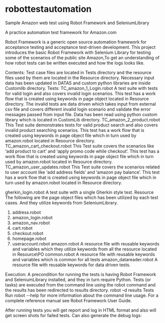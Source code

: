 # robottestautomation
Sample Amazon web test using Robot Framework and SeleniumLibrary
<p>A practice automation test framework for Amazon.com<p>
<p>Robot Framework is a generic open source automation framework for acceptance testing and acceptance test-driven development. This project introduces the basic Robot Framework with Selenium Library for testing some of the scenarios of the public site Amazon,To get an understanding of how robot tests can be written executed and how the logs looks like. <p>
Contents:
Test case files are located in Tests directory and the resource files used by them are located in the Resource directory. Necessary input data has been updated in DATAS and custom python libraries are inside Customlib directory.
Tests:
TC_amazon_1_Login.robot
A test suite with tests for valid login and also covers invalid login scenarios. This test has a work flow that is created using keywords in page object located in Resource directory. The invalid tests are data driven which takes input from external csv file and covers different invalid login scenario and validate the error messages passed from input file. Data has been read using python custom library which is located in CustomLib directory.
TC_amazon_2_product.robot
This Test suite demonstrates tests for valid product search and also covers invalid product searching scenarios. This test has a work flow that is created using keywords in page object file which in turn used by amazon.robot located in Resource directory. 
TC_amazon_cart_checkout.robot
This Test suite covers the scenarios like ‘add product to cart’ and ‘apply promo code while checkout’. This test has a work flow that is created using keywords in page object file which in turn used by amazon.robot located in Resource directory.
TC_amazon_user_updates.robot
This Test suite covers the scenarios related to user account like ‘add address fields’ and ‘amazon pay balance’. This test has a work flow that is created using keywords in page object file which in turn used by amazon.robot located in Resource directory.


gherkin_login.robot
A test suite with a single Gherkin style test.
Resource
The following are the page object files which has been utilized  by each test cases. And they utilize keywords from   SeleniumLibrary.
1.	address.robot 
2.	amazon_login.robot 
3.	amazon_nav.robot 
4.	cart.robot 
5.	checkout.robot 
6.	homepage.robot 
7.	useraccount.robot 
amazon.robot
A resource file with reusable keywords and variables which they utilize keywords from all the resource located in Resource\PO
common.robot
A resource file with reusable keywords and variables which is common for all tests 
amazon_datareader.robot
A resource file with reusable keywords for data driven tests.

Execution:
A precondition for running the tests is having Robot Framework and SeleniumLibrary installed, and they in turn require Python. 
Tests (or tasks) are executed from the command line using the robot command and the results has been redirected to results directory.
robot –d results Tests
Run robot --help  for more information about the command line usage. For a complete reference manual see Robot Framework User Guide.

After running tests you will get report and log in HTML format and also will get screen shots for failed tests. Can also generate the debug logs:


